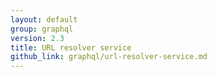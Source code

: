 ```yaml
---
layout: default
group: graphql
version: 2.3
title: URL resolver service
github_link: graphql/url-resolver-service.md
---
```

